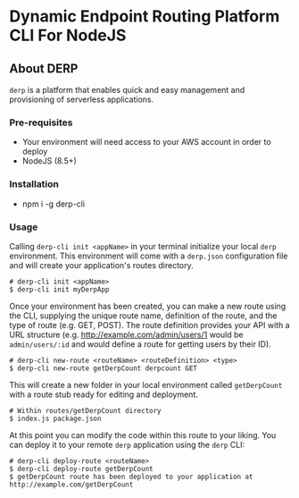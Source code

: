 # Dynamic Endpoint Routing Platform CLI For NodeJS
## About DERP
`derp` is a platform that enables quick and easy management and provisioning of serverless applications.

### Pre-requisites
- Your environment will need access to your AWS account in order to deploy
- NodeJS (8.5+)

### Installation
- npm i -g derp-cli

### Usage
Calling `derp-cli init <appName>` in your terminal initialize your local `derp` environment. This environment will come with a `derp.json` configuration file and will create your application's routes directory.
```
# derp-cli init <appName>
$ derp-cli init myDerpApp
```
Once your environment has been created, you can make a new route using the CLI, supplying the unique route name, definition of the route, and the type of route (e.g. GET, POST). The route definition provides your API with a URL structure (e.g. http://example.com/admin/users/1 would be `admin/users/:id` and would define a route for getting users by their ID).
```
# derp-cli new-route <routeName> <routeDefinition> <type>
$ derp-cli new-route getDerpCount derpcount GET
```
This will create a new folder in your local environment called `getDerpCount` with a route stub ready for editing and deployment.
```
# Within routes/getDerpCount directory
$ index.js package.json
```
At this point you can modify the code within this route to your liking.
You can deploy it to your remote `derp` application using the `derp` CLI:
```
# derp-cli deploy-route <routeName>
$ derp-cli deploy-route getDerpCount
$ getDerpCount route has been deployed to your application at http://example.com/getDerpCount
```